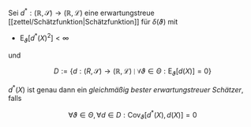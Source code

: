 Sei $d^* : (\mathbb{R}, \mathscr{S}) \to (\mathbb{R}, \mathcal{L})$ eine erwartungstreue [[zettel/Schätzfunktion|Schätzfunktion]] für $\delta(\vartheta)$ mit
- $\text{E}_\vartheta[d^*(X)^2] \lt \infty$

und

$$
	D := \{ d : (R, \mathscr{S}) \to (\mathbb{R}, \mathcal{L}) \mid \forall \vartheta \in \Theta : \text{E}_\vartheta[d(X)] = 0 \}
$$

$d^*(X)$ ist genau dann ein *gleichmäßig bester erwartungstreuer Schätzer*, falls

$$
	\forall \vartheta \in \Theta, \forall d \in D : \text{Cov}_\vartheta[d^*(X), d(X)] = 0
$$